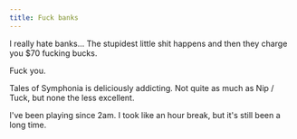 ```yaml
---
title: Fuck banks
---
```


I really hate banks... The stupidest little shit happens and then they charge
you $70 fucking bucks.

Fuck you.

Tales of Symphonia is deliciously addicting. Not quite as much as Nip / Tuck,
but none the less excellent.

I've been playing since 2am. I took like an hour break, but it's still been a
long time.
